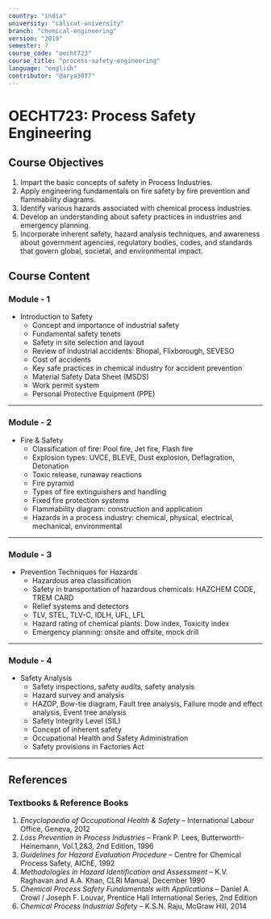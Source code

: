 ```yaml
---
country: "india"
university: "calicut-university"
branch: "chemical-engineering"
version: "2019"
semester: 7
course_code: "oecht723"
course_title: "process-safety-engineering"
language: "english"
contributor: "@arya3077"
---
```


# OECHT723: Process Safety Engineering

## Course Objectives
1. Impart the basic concepts of safety in Process Industries.
2. Apply engineering fundamentals on fire safety by fire prevention and flammability diagrams.
3. Identify various hazards associated with chemical process industries.
4. Develop an understanding about safety practices in industries and emergency planning.
5. Incorporate inherent safety, hazard analysis techniques, and awareness about government agencies, regulatory bodies, codes, and standards that govern global, societal, and environmental impact.

## Course Content

### Module - 1
* Introduction to Safety
  - Concept and importance of industrial safety
  - Fundamental safety tenets
  - Safety in site selection and layout
  - Review of industrial accidents: Bhopal, Flixborough, SEVESO
  - Cost of accidents
  - Key safe practices in chemical industry for accident prevention
  - Material Safety Data Sheet (MSDS)
  - Work permit system
  - Personal Protective Equipment (PPE)  
---

### Module - 2
* Fire & Safety
  - Classification of fire: Pool fire, Jet fire, Flash fire
  - Explosion types: UVCE, BLEVE, Dust explosion, Deflagration, Detonation
  - Toxic release, runaway reactions
  - Fire pyramid
  - Types of fire extinguishers and handling
  - Fixed fire protection systems
  - Flammability diagram: construction and application
  - Hazards in a process industry: chemical, physical, electrical, mechanical, environmental  
---

### Module - 3
* Prevention Techniques for Hazards
  - Hazardous area classification
  - Safety in transportation of hazardous chemicals: HAZCHEM CODE, TREM CARD
  - Relief systems and detectors
  - TLV, STEL, TLV-C, IDLH, UFL, LFL
  - Hazard rating of chemical plants: Dow index, Toxicity index
  - Emergency planning: onsite and offsite, mock drill  
---

### Module - 4
* Safety Analysis
  - Safety inspections, safety audits, safety analysis
  - Hazard survey and analysis
  - HAZOP, Bow-tie diagram, Fault tree analysis, Failure mode and effect analysis, Event tree analysis
  - Safety Integrity Level (SIL)
  - Concept of inherent safety
  - Occupational Health and Safety Administration
  - Safety provisions in Factories Act  
---

## References

### Textbooks & Reference Books
1. *Encyclopaedia of Occupational Health & Safety* – International Labour Office, Geneva, 2012
2. *Loss Prevention in Process Industries* – Frank P. Lees, Butterworth-Heinemann, Vol.1,2&3, 2nd Edition, 1996
3. *Guidelines for Hazard Evaluation Procedure* – Centre for Chemical Process Safety, AIChE, 1992
4. *Methodologies in Hazard Identification and Assessment* – K.V. Raghavan and A.A. Khan, CLRI Manual, December 1990
5. *Chemical Process Safety Fundamentals with Applications* – Daniel A. Crowl / Joseph F. Louvar, Prentice Hall International Series, 2nd Edition
6. *Chemical Process Industrial Safety* – K.S.N. Raju, McGraw Hill, 2014
